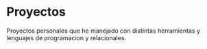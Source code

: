 # Proyectos
Proyectos personales que he manejado con distintas herramientas y lenguajes de programacion y relacionales.
